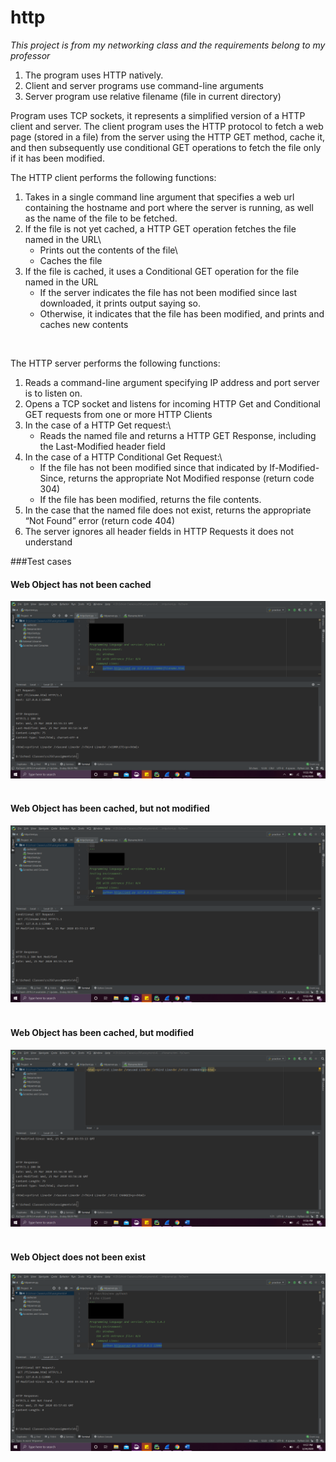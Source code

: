 # http
_This project is from my networking class and the requirements belong to my professor_

1. The program uses HTTP natively.
2. Client and server programs use command-line arguments
3. Server program use relative filename (file in current directory)

Program uses TCP sockets, it represents a simplified version of a HTTP client and server. The client program uses 
the HTTP protocol to fetch a web page (stored in a file) from the server using the HTTP GET method,
cache it, and then subsequently use conditional GET operations to fetch the file only if it has been
modified.
<br>

The HTTP client performs the following functions:
1. Takes in a single command line argument that specifies a web url containing the hostname and port
where the server is running, as well as the name of the file to be fetched.
2. If the file is not yet cached, a HTTP GET operation fetches the file named in the URL\
   - Prints out the contents of the file\
   - Caches the file
3. If the file is cached, it uses a Conditional GET operation for the file named in the URL
   - If the server indicates the file has not been modified since last downloaded, it prints output
saying so.
   - Otherwise, it indicates that the file has been modified, and prints and caches new contents
<br>

The HTTP server performs the following functions:
1. Reads a command-line argument specifying IP address and port server is to listen on.
2. Opens a TCP socket and listens for incoming HTTP Get and Conditional GET requests from one or more
HTTP Clients
3. In the case of a HTTP Get request:\
   - Reads the named file and returns a HTTP GET Response, including the Last-Modified header
field
4. In the case of a HTTP Conditional Get Request:\
   - If the file has not been modified since that indicated by If-Modified-Since, returns the
appropriate Not Modified response (return code 304)
   - If the file has been modified, returns the file contents.
5. In the case that the named file does not exist, returns the appropriate “Not Found” error (return
code 404)
6. The server ignores all header fields in HTTP Requests it does not understand


###Test cases
#### Web Object has not been cached
![notCached](notCached.png)
<br>
<br>
#### Web Object has been cached, but not modified
![notModified](notModified.png)
<br>
<br>

#### Web Object has been cached, but modified
![modified](modified.png)
<br>
<br>
#### Web Object does not been exist
![notExists](notExists.png)